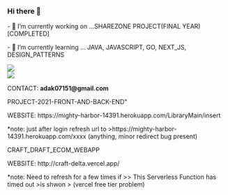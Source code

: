 ### Hi there 👋

<div> 
  <p>
    - 🔭 I’m currently working on ...SHAREZONE PROJECT(FINAL YEAR)[COMPLETED]
  </p>
  <p>
    - 🌱 I’m currently learning ... JAVA, JAVASCRIPT, GO, NEXT_JS, DESIGN_PATTERNS
  </p>
<div/>
<div>
  <img src="https://github-readme-stats.vercel.app/api?username=Sudipta07151&show_icons=true&theme=radical"/> 
<div/>
<div>
  <img src="https://github-readme-stats.vercel.app/api/top-langs/?username=Sudipta07151&layout=compact"/> 
<div/>
<div>
 <p>CONTACT: <b>adak07151@gmail.com</b></p> 
<div/>
<p>
   PROJECT-2021-FRONT-AND-BACK-END"
</p>
<p><span>WEBSITE: </span><span>https://mighty-harbor-14391.herokuapp.com/LibraryMain/insert</span></p>
<p>*note: just after login refresh url to >https://mighty-harbor-14391.herokuapp.com/xxxx  (anything, minor redirect bug present)</p>

<p>
  CRAFT_DRAFT_ECOM_WEBAPP
</p>
<p><span>WEBSITE: </span><span>http://craft-delta.vercel.app/</span><p>
<p>*note: Need to refresh for a few times if >> This Serverless Function has timed out >is shwon > (vercel free tier problem)</p>



<!--
